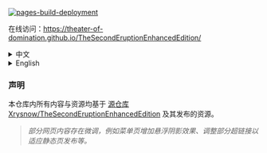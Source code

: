 [![pages-build-deployment](https://github.com/Theater-of-Domination/TheSecondEruptionEnhancedEdition/actions/workflows/pages/pages-build-deployment/badge.svg)](https://github.com/Theater-of-Domination/TheSecondEruptionEnhancedEdition/actions/workflows/pages/pages-build-deployment)

在线访问：https://theater-of-domination.github.io/TheSecondEruptionEnhancedEdition/

<details>
<summary>中文</summary>

# 「第二次崩坏」增强版

**原作：米哈游**

**制作：Xrysnow**

**本仓库仅保存代码，发布页请移步[此处](https://www.bilibili.com/read/cv13984991)，下载地址：[百度云](https://pan.baidu.com/s/1K0etjQwJOzGC_pbTURdGUg)（提取码:t4uf），[阿里云](https://www.aliyundrive.com/s/k127cDjHf26)（非Windows系统请更改后缀名为zip）。**

本作品为基于[《第二次崩坏》漫画](https://comic.bh3.com/book/1012)制作的网页增强版，图片、音乐和语音素材均来自于米哈游官方，部分语音素材经过编辑。

- 背景音乐歌单提供：[哔哩哔哩@Eastenhhh](https://space.bilibili.com/18882628)
- 日语版本图源：[Google Drive](https://drive.google.com/drive/folders/1k-4hZvFf1d4nvZqXUPMOxT5mDK80kQuu)
- 日语版本翻译：[Twitter@しこやん](https://twitter.com/ccyn3rd)
- 图片查看器：[Viewer.js](https://fengyuanchen.github.io/viewerjs)
- 代码仓库：[GitHub](https://github.com/Xrysnow/TheSecondEruptionEnhancedEdition)

### 注意

- 由于去除背景音等原因，部分语音会有不自然的现象
- 存在阅读进度时，背景音乐可能不会立即播放，需点击页面空白处以播放

### 功能介绍

- 更好用的目录
- 侧边工具栏
- 图片查看器（点击图片进入）
- 背景音乐自动播放和精确到页的切换
- 特定页的对应语音（点击图片右侧按钮播放）
- 保存阅读进度和设置
- 更多功能详见设置

### 更新日志

2022.02.13 版本1.02
- 更新背景音乐
- 调整部分语音
- 增加新语音

2021.11.17 版本1.01
- 增加日语和英语版本
- 保存进度和设置
- 增加背景音乐音量调节
- 背景音乐统一音量
- 调整语音按钮位置
- 调整部分语音
- 更新关于页面

2021.11.13 版本1.00
- 初次发布

</details>

<details>
<summary>English</summary>

# 「Second Eruption」Enhanced Edition

**Original: miHoYo**

**Made by: Xrysnow**

**This repo only has codes, see [here](https://www.bilibili.com/read/cv13984991) for the release page and [here](https://mega.nz/folder/HcYDmQpS#hdrpvOEg-v0f7x7cFU2i9w) for downloads.**

This is an enhanced edition of [Second Eruption](https://manga.honkaiimpact3.com/book/1005). All pictures, musics and voices are from miHoYo. Some voices are edited.

- BGM playlist provider: [Bilibili@Eastenhhh](https://space.bilibili.com/18882628)
- Japanese version source: [Google Drive](https://drive.google.com/drive/folders/1k-4hZvFf1d4nvZqXUPMOxT5mDK80kQuu)
- Japanese version translator: [Twitter@しこやん](https://twitter.com/ccyn3rd)
- Image viewer: [Viewer.js](https://fengyuanchen.github.io/viewerjs)
- Code repository: [GitHub](https://github.com/Xrysnow/TheSecondEruptionEnhancedEdition)

### Notes

- Due to the removal of background sounds and other reasons, some voices will be unnatural.
- BGM may not play automatically if there is reading progress. Click on the blank space to play.

### Features

- Better contents
- Side toolbar
- Image viewer (click a picture to enter)
- Automatic BGM playback and page-accurate switching
- Corresponding voice of specific pages (click buttons on the right side of the picture to play)
- Reading progress and settings saving
- See settings for more features

</details>

### 声明

本仓库内所有内容与资源均基于 [源仓库 Xrysnow/TheSecondEruptionEnhancedEdition](https://github.com/Xrysnow/TheSecondEruptionEnhancedEdition) 及其发布的资源。

> _部分网页内容存在微调，例如菜单页增加悬浮阴影效果、调整部分超链接以适应静态页发布等。_
